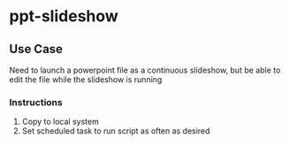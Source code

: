 # ppt-slideshow

## Use Case

Need to launch a powerpoint file as a continuous slideshow, but be able to edit the file while the slideshow is running

### Instructions

1. Copy to local system
1. Set scheduled task to run script as often as desired
